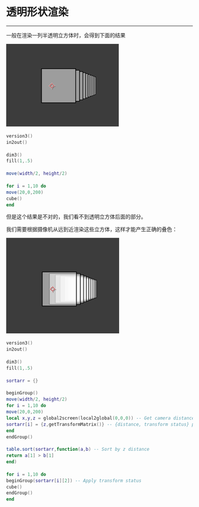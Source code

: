 # 透明形状渲染
---
一般在渲染一列半透明立方体时，会得到下面的结果

![TenCubes](TenCubes.png)


```lua:normalCubes.lua
version3()
in2out()

dim3()
fill(1,.5)

move(width/2, height/2)

for i = 1,10 do
move(20,0,200)
cube()
end
```

但是这个结果是不对的，我们看不到透明立方体后面的部分。

我们需要根据摄像机从远到近渲染这些立方体，这样才能产生正确的叠色：

![TenCubesSorted](TenCubesSorted.png)

```lua:sortCubes.lua
version3()
in2out()

dim3()
fill(1,.5)

sortarr = {}

beginGroup()
move(width/2, height/2)
for i = 1,10 do
move(20,0,200)
local x,y,z = global2screen(local2global(0,0,0)) -- Get camera distance
sortarr[i] = {z,getTransformMatrix()} -- {distance, transform status} pairs
end
endGroup()

table.sort(sortarr,function(a,b) -- Sort by z distance
return a[1] > b[1]
end)

for i = 1,10 do
beginGroup(sortarr[i][2]) -- Apply transform status
cube()
endGroup()
end
```